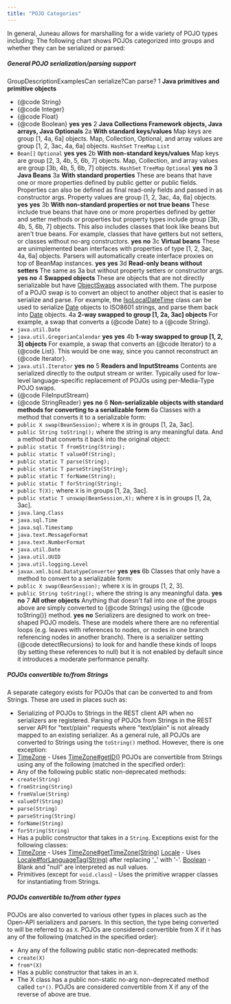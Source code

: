 ```yaml
---
title: "POJO Categories"
---
```


In general, Juneau allows for marshalling for a wide variety of POJO types including:
The following chart shows POJOs categorized into groups and whether they can be serialized or parsed:
##### General POJO serialization/parsing support
GroupDescriptionExamplesCan
serialize?Can
parse?
1
**Java primitives and primitive objects**
- \{@code String\}
- \{@code Integer\}
- \{@code Float\}
- \{@code Boolean\}
**yes**
**yes**
2
**Java Collections Framework objects, Java arrays, Java Optionals**
2a
**With standard keys/values**
Map keys are group [1, 4a, 6a] objects.
Map, Collection, Optional, and array values are group [1, 2, 3ac, 4a, 6a] objects.
`HashSet`
`TreeMap`
`List`
- `Bean[]`
`Optional`
**yes**
**yes**
2b
**With non-standard keys/values**
Map keys are group [2, 3, 4b, 5, 6b, 7] objects.
Map, Collection, and array values are group [3b, 4b, 5, 6b, 7] objects.
`HashSet`
`TreeMap`
`Optional`
**yes**
**no**
3
**Java Beans**
3a
**With standard properties**
These are beans that have one or more properties defined by public getter
or public fields.
Properties can also be defined as final read-only fields and passed in as constructor args.
Property values are group [1, 2, 3ac, 4a, 6a] objects.
**yes**
**yes**
3b
**With non-standard properties or not true beans**
These include true beans that have one or more properties defined by getter
and setter methods or properties but property types include group [3b, 4b, 5, 6b, 7] objects.
This also includes classes that look like beans but aren't true beans.
For example, classes that have getters but not setters, or classes without no-arg constructors.
**yes**
**no**
3c
**Virtual beans**
These are unimplemented bean interfaces with properties of type [1, 2, 3ac, 4a, 6a] objects.
Parsers will automatically  create interface proxies on top of BeanMap instances.
**yes**
**yes**
3d
**Read-only beans without setters**
The same as 3a but without property setters or constructor args.
**yes**
**no**
4
**Swapped objects**
These are objects that are not directly serializable but have
[ObjectSwaps](../apidocs/org/apache/juneau/swap/ObjectSwap.html) associated with them.
The purpose of a POJO swap is to convert an object to another object that is easier to serialize
and parse.
For example, the [IsoLocalDateTime](../apidocs/org/apache/juneau/swaps/TemporalDateSwap/IsoLocalDateTime.html) class can be used to
serialize [Date](../apidocs/java/util/Date.html) objects to ISO8601 strings, and parse them back into
[Date](../apidocs/java/util/Date.html) objects.
4a
**2-way swapped to group [1, 2a, 3ac] objects**
For example, a swap that converts a \{@code Date\} to a \{@code String\}.
- `java.util.Date`
- `java.util.GregorianCalendar`
**yes**
**yes**
4b
**1-way swapped to group [1, 2, 3] objects**
For example, a swap that converts an \{@code Iterator\} to a \{@code List\}.
This would be one way, since you cannot reconstruct an \{@code Iterator\}.
- `java.util.Iterator`
**yes**
**no**
5
**Readers and InputStreams**
Contents are serialized directly to the output stream or writer.
Typically used for low-level language-specific replacement of POJOs using per-Media-Type
POJO swaps.
- \{@code FileInputStream\}
- \{@code StringReader\}
**yes**
**no**
6
**Non-serializable objects with standard methods for converting to a serializable form**
6a
Classes with a method that converts it to a serializable form:
- `public X swap(BeanSession);` where `X` is in groups
[1, 2a, 3ac].
- `public String toString();` where the string is any meaningful data.
And a method that converts it back into the original object:
- `public static T fromString(String);`
- `public static T valueOf(String);`
- `public static T parse(String);`
- `public static T parseString(String);`
- `public static T forName(String);`
- `public static T forString(String);`
- `public T(X);` where `X` is in groups [1, 2a, 3ac].
- `public static T unswap(BeanSession,X);` where `X` is in
groups [1, 2a, 3ac].
- `java.lang.Class`
- `java.sql.Time`
- `java.sql.Timestamp`
- `java.text.MessageFormat`
- `java.text.NumberFormat`
- `java.util.Date`
- `java.util.UUID`
- `java.util.logging.Level`
- `javax.xml.bind.DatatypeConverter`
**yes**
**yes**
6b
Classes that only have a method to convert to a serializable form:
- `public X swap(BeanSession);` where `X` is in groups
[1, 2, 3].
- `public String toString();` where the string is any meaningful data.
**yes**
**no**
7
**All other objects**
Anything that doesn't fall into one of the groups above are simply converted to \{@code Strings\}
using the \{@code toString()\} method.
**yes**
**no**
Serializers are designed to work on tree-shaped POJO models.
These are models where there are no referential loops (e.g. leaves with references to nodes, or nodes
in one branch referencing nodes in another branch).
There is a serializer setting \{@code detectRecursions\} to look for and handle these kinds of loops
(by setting these references to null) but it is not enabled by default since it introduces
a moderate performance penalty.
##### POJOs convertible to/from Strings
A separate category exists for POJOs that can be converted to and from Strings.
These are used in places such as:
- Serializing of POJOs to Strings in the REST client API when no serializers are registered.
Parsing of POJOs from Strings in the REST server API for "text/plain" requests where
"text/plain" is not already mapped to an existing serializer.
As a general rule, all POJOs are converted to Strings using the `toString()` method.
However, there is one exception:
- [TimeZone](../apidocs/java/util/TimeZone.html) - Uses [TimeZone#getID()](../apidocs/java/util/TimeZone.html#getID())
POJOs are convertible from Strings using any of the following (matched in the specified order):
- Any of the following public static non-deprecated methods:
- `create(String)`
- `fromString(String)`
- `fromValue(String)`
- `valueOf(String)`
- `parse(String)`
- `parseString(String)`
- `forName(String)`
- `forString(String)`
- Has a public constructor that takes in a `String`.
Exceptions exist for the following classes:
- [TimeZone](../apidocs/java/util/TimeZone.html) - Uses [TimeZone#getTimeZone(String)](../apidocs/java/util/TimeZone.html#getTimeZone(String))
[Locale](../apidocs/java/util/Locale.html) - Uses [Locale#forLanguageTag(String)](../apidocs/java/util/Locale.html#forLanguageTag(String)) after replacing '_' with '-'.
[Boolean](../apidocs/java/lang/Boolean.html) - Blank and "null" are interpreted as null values.
- Primitives (except for `void.class`) - Uses the primitive wrapper classes for instantiating from Strings.
##### POJOs convertible to/from other types
POJOs are also converted to various other types in places such as the Open-API serializers and parsers.
In this section, the type being converted to will be referred to as `X`.
POJOs are considered convertible from X if it has any of the following (matched in the specified order):
- Any any of the following public static non-deprecated methods:
- `create(X)`
- `from*(X)`
- Has a public constructor that takes in an `X`.
- The X class has a public non-static no-arg non-deprecated method called `to*()`.
POJOs are considered convertible from X if any of the reverse of above are true.